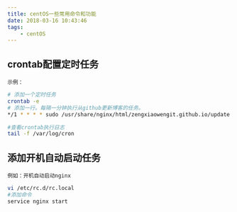 ```yaml
---
title: centOS一些常用命令和功能
date: 2018-03-16 10:43:46
tags:
	- centOS
---
```


##	crontab配置定时任务
	
	示例：
```bash
# 添加一个定时任务
crontab -e
# 添加一行。每隔一分钟执行从github更新博客的任务。
*/1 * * * * sudo /usr/share/nginx/html/zengxiaowengit.github.io/update.sh

#查看crontab执行日志
tail -f /var/log/cron
```

## 添加开机自动启动任务

	例如：开机自动启动nginx
```bash
vi /etc/rc.d/rc.local
#添加命令
service nginx start

```
